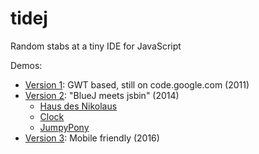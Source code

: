 tidej
=====

Random stabs at a tiny IDE for JavaScript

Demos:

- [Version 1](http://tidejapp.appspot.com/#): GWT based, still on code.google.com (2011)
- [Version 2](http://tidejnet.appspot.com/v2/): "BlueJ meets jsbin" (2014)
    - [Haus des Nikolaus](http://tidejnet.appspot.com/v2/#id=mdujlmputkx0)
    - [Clock](http://tidejnet.appspot.com/v2/#id=1b2ep3i3uvyse)
    - [JumpyPony](http://tidejnet.appspot.com/v2/#id=c17ss0yumbos)
- [Version 3](htttp://tidejnet.appspot.com/v3/): Mobile friendly (2016)
